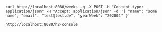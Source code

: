 
```
curl http://localhost:8080/weeks -q -X POST -H "Content-type: application/json" -H "Accept: application/json" -d '{ "name": "some name", "email": "test@test.de", "yearWeek": "202004" }'
```

`http://localhost:8080/h2-console`